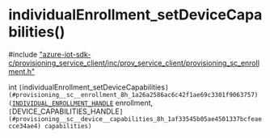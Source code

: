 # individualEnrollment_setDeviceCapabilities()

\#include ["azure-iot-sdk-c/provisioning_service_client/inc/prov_service_client/provisioning_sc_enrollment.h"](../iot-c-ref-provisioning-sc-enrollment-h.md)  

int `[`individualEnrollment_setDeviceCapabilities`](#provisioning__sc__enrollment_8h_1a26a2586ac6c42f1ae69c3301f9063757)(`[`INDIVIDUAL_ENROLLMENT_HANDLE`](#provisioning__sc__enrollment_8h_1a5348427a740bc7d9395db2e190f1bc0f) enrollment,`[`DEVICE_CAPABILITIES_HANDLE`](#provisioning__sc__device__capabilities_8h_1af33545b05ae4501337bcfeaecce34ae4) capabilities)`

